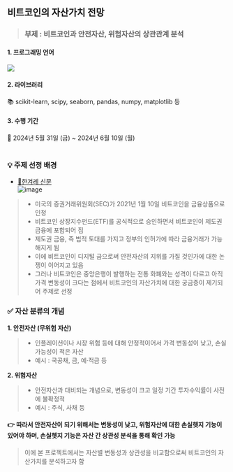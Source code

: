 ## 비트코인의 자산가치 전망
>### 부제 : 비트코인과 안전자산, 위험자산의 상관관계 분석
#### **1. 프로그래밍 언어**
<img src="https://img.shields.io/badge/Python-3776AB?style=for-the-badge&logo=Python&logoColor=white">

#### **2. 라이브러리** 
📚 scikit-learn, scipy, seaborn, pandas, numpy, matplotlib 등
#### **3. 수행 기간**
📅 2024년 5월 31일 (금) ~ 2024년 6월 10일 (월)
<br/><br/>
### 💡 주제 선정 배경
- [📰한겨레 신문](https://www.hani.co.kr/arti/international/international_general/1123909.html)<br>
![image](https://github.com/Ahram-Jeong/data-analysis-project/assets/86512230/b809424a-4525-4210-bf75-d161644e13fb)
>- 미국의 증권거래위원회(SEC)가 2021년 1월 10일 비트코인을 금융상품으로 인정
>- 비트코인 상장지수펀드(ETF)를 공식적으로 승인하면서 비트코인이 제도권 금융에 포함되어 짐
>- 제도권 금융, 즉 법적 토대를 가지고 정부의 인허가에 따라 금융거래가 가능해지게 됨
>- 이에 비트코인이 디지털 금으로써 안전자산의 지위를 가질 것인가에 대한 논쟁이 이어지고 있음
>- 그러나 비트코인은 중앙은행이 발행하는 전통 화폐와는 성격이 다르고 아직 가격 변동성이 크다는 점에서 비트코인의 자산가치에 대한 궁금증이 제기되어 주제로 선정
### ✅ 자산 분류의 개념
**1. 안전자산 (무위험 자산)**
>- 인플레이션이나 시장 위험 등에 대해 안정적이어서 가격 변동성이 낮고, 손실 가능성이 적은 자산
>- 예시 : 국공채, 금, 예·적금 등

**2. 위험자산**
>- 안전자산과 대비되는 개념으로, 변동성이 크고 일정 기간 투자수익률이 사전에 불확정적
>- 예시 : 주식, 사채 등

#### 👉 따라서 안전자산이 되기 위해서는 변동성이 낮고, 위험자산에 대한 손실헷지 기능이 있어야 하며, 손실헷지 기능은 자산 간 상관성 분석을 통해 확인 가능
> 이에 본 프로젝트에서는 자산별 변동성과 상관성을 비교함으로써 비트코인의 자산가치를 분석하고자 함